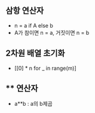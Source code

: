 ## 삼항 연산자

-   n = a if A else b
-   A가 참이면 n = a, 거짓이면 n = b

## 2차원 배열 초기화

-   [[0] \* n for \_ in range(m)]

## \*\* 연산자

-   a\*\*b : a의 b제곱
